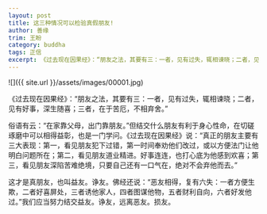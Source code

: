 ```yaml
---
layout: post
title: 这三种情况可以检验真假朋友!
author: 善缘
trim: 王盼
category: buddha
tags: 正信
excerpt: 《过去现在因果经》：“朋友之法，其要有三：一者，见有过失，辄相谏晓；二者，见有好事，深生随喜；三者，在于苦厄，不相弃舍。”
---
```


![]({{ site.url }}/assets/images/00001.jpg)

《过去现在因果经》：“朋友之法，其要有三：一者，见有过失，辄相谏晓；二者，见有好事，深生随喜；三者，在于苦厄，不相弃舍。”

俗语有云：“在家靠父母，出门靠朋友。”但结交什么朋友有利于身心性命，在切磋琢磨中可以相得益彰，也是一门学问。《过去现在因果经》说：“真正的朋友主要有三大表现：第一，看见朋友犯下过错，第一时间奉劝他们改过，或以方便法门让他明白问题所在；第二，看见朋友道业精进。好事连连，也打心底为他感到欢喜；第三，看见朋友深陷苦难绝境，只要自己还有一口气在，绝对不会弃他而去。”

这才是真朋友，也叫益友。诤友。佛经还说：“恶友相得，复有六失：一者方便生欺，二者好喜屏处，三者诱他家人，四者图谋他物，五者财利自向，六者好发他过。”我们应当努力结交益友。诤友，远离恶友。损友。
